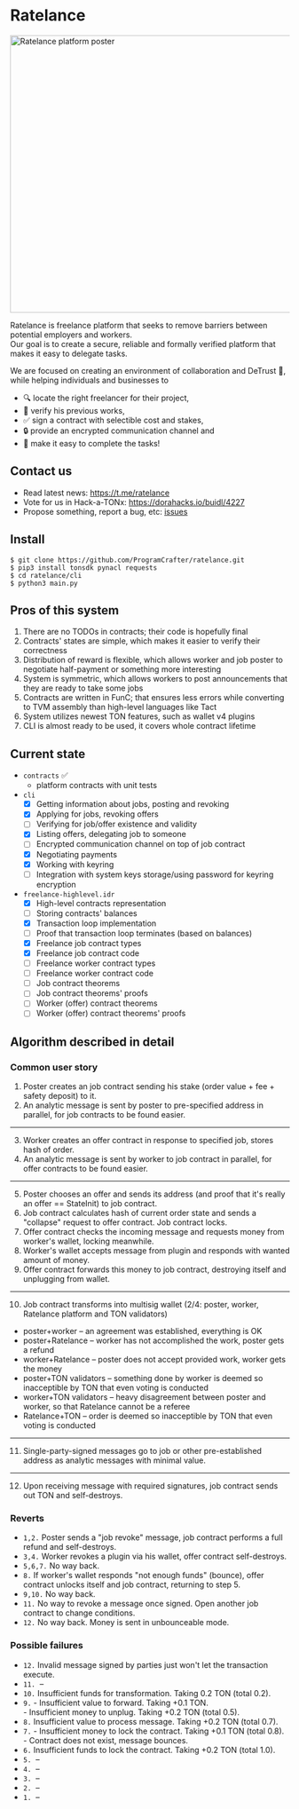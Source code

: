 # Ratelance

<img alt="Ratelance platform poster" src="https://repository-images.githubusercontent.com/595624687/47a85578-12e7-4e4c-a12c-8aae6c0a6c29" width="750" height="500">

Ratelance is freelance platform that seeks to remove barriers between potential employers and workers.  
Our goal is to create a secure, reliable and formally verified platform that makes it easy to delegate tasks.

We are focused on creating an environment of collaboration and DeTrust :handshake:, while helping individuals and businesses to
- :mag: locate the right freelancer for their project,
- :file_folder: verify his previous works,
- :white_check_mark: sign a contract with selectible cost and stakes,
- :lock: provide an encrypted communication channel and
- :rocket: make it easy to complete the tasks!

## Contact us

- Read latest news: https://t.me/ratelance
- Vote for us in Hack-a-TONx: https://dorahacks.io/buidl/4227
- Propose something, report a bug, etc: [issues](https://github.com/ProgramCrafter/ratelance/issues)

## Install

```
$ git clone https://github.com/ProgramCrafter/ratelance.git
$ pip3 install tonsdk pynacl requests
$ cd ratelance/cli
$ python3 main.py
```

## Pros of this system

1. There are no TODOs in contracts; their code is hopefully final
1. Contracts' states are simple, which makes it easier to verify their correctness
1. Distribution of reward is flexible, which allows worker and job poster to negotiate half-payment or something more interesting
1. System is symmetric, which allows workers to post announcements that they are ready to take some jobs
1. Contracts are written in FunC; that ensures less errors while converting to TVM assembly than high-level languages like Tact
1. System utilizes newest TON features, such as wallet v4 plugins
1. CLI is almost ready to be used, it covers whole contract lifetime

## Current state

- `contracts` :white_check_mark:
  - platform contracts with unit tests
- `cli`
  - [x] Getting information about jobs, posting and revoking
  - [x] Applying for jobs, revoking offers
  - [ ] Verifying for job/offer existence and validity
  - [x] Listing offers, delegating job to someone
  - [ ] Encrypted communication channel on top of job contract
  - [x] Negotiating payments
  - [x] Working with keyring
  - [ ] Integration with system keys storage/using password for keyring encryption
- `freelance-highlevel.idr`
  - [x] High-level contracts representation
  - [ ] Storing contracts' balances
  - [x] Transaction loop implementation
  - [ ] Proof that transaction loop terminates (based on balances)
  - [x] Freelance job contract types
  - [x] Freelance job contract code
  - [ ] Freelance worker contract types
  - [ ] Freelance worker contract code
  - [ ] Job contract theorems
  - [ ] Job contract theorems' proofs
  - [ ] Worker (offer) contract theorems
  - [ ] Worker (offer) contract theorems' proofs

## Algorithm described in detail

### Common user story

1. Poster creates an job contract sending his stake (order value + fee + safety deposit) to it.
2. An analytic message is sent by poster to pre-specified address in parallel, for job contracts to be found easier.
---
3. Worker creates an offer contract in response to specified job, stores hash of order.
4. An analytic message is sent by worker to job contract in parallel, for offer contracts to be found easier.
---
5. Poster chooses an offer and sends its address (and proof that it's really an offer == StateInit) to job contract.
6. Job contract calculates hash of current order state and sends a "collapse" request to offer contract.
   Job contract locks.
7. Offer contract checks the incoming message and requests money from worker's wallet, locking meanwhile.
8. Worker's wallet accepts message from plugin and responds with wanted amount of money.
9. Offer contract forwards this money to job contract, destroying itself and unplugging from wallet.
---
10. Job contract transforms into multisig wallet (2/4: poster, worker, Ratelance platform and TON validators)
 - poster+worker         &ndash; an agreement was established, everything is OK
 - poster+Ratelance      &ndash; worker has not accomplished the work, poster gets a refund
 - worker+Ratelance      &ndash; poster does not accept provided work, worker gets the money
 - poster+TON validators &ndash; something done by worker is deemed so inacceptible by TON that even voting is conducted
 - worker+TON validators &ndash; heavy disagreement between poster and worker, so that Ratelance cannot be a referee
 - Ratelance+TON         &ndash; order is deemed so inacceptible by TON that even voting is conducted
---
11. Single-party-signed messages go to job or other pre-established address as analytic messages with minimal value.
---
12. Upon receiving message with required signatures, job contract sends out TON and self-destroys.

### Reverts

- `1,2.` Poster sends a "job revoke" message, job contract performs a full refund and self-destroys.
- `3,4.` Worker revokes a plugin via his wallet, offer contract self-destroys.
- `5,6,7.` No way back.
- `8.` If worker's wallet responds "not enough funds" (bounce), offer contract unlocks itself and job contract, returning to step 5.
- `9,10.` No way back.
- `11.` No way to revoke a message once signed. Open another job contract to change conditions.
- `12.` No way back. Money is sent in unbounceable mode.

### Possible failures

- `12.` Invalid message signed by parties just won't let the transaction execute.
- `11.` &nbsp;&ndash;
- `10.` Insufficient funds for transformation. Taking 0.2 TON (total 0.2).
- `9.`  - Insufficient value to forward. Taking +0.1 TON.  
        - Insufficient money to unplug.  Taking +0.2 TON (total 0.5).
- `8.`  Insufficient value to process message. Taking +0.2 TON (total 0.7).
- `7.`  - Insufficient money to lock the contract. Taking +0.1 TON (total 0.8).  
        - Contract does not exist, message bounces.
- `6.`  Insufficient funds to lock the contract. Taking +0.2 TON (total 1.0).
- `5.`  &nbsp;&ndash;
- `4.`  &nbsp;&ndash;
- `3.`  &nbsp;&ndash;
- `2.`  &nbsp;&ndash;
- `1.`  &nbsp;&ndash;
